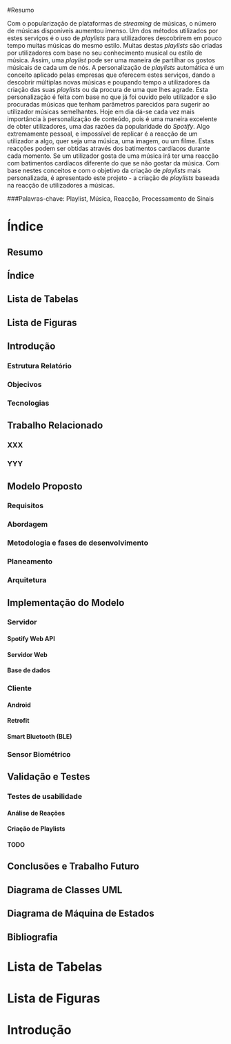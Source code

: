 #Resumo

Com o popularização de plataformas de _streaming_ de músicas, o número de músicas disponíveis aumentou imenso. Um dos métodos utilizados por estes serviços é o uso de _playlists_ para utilizadores descobrirem em pouco tempo muitas músicas do mesmo estilo.
Muitas destas _playlists_ são criadas por utilizadores com base no seu conhecimento musical ou estilo de música. Assim, uma _playlist_ pode ser uma maneira de partilhar os gostos músicais de cada um de nós.
A personalização de _playlists_ automática é um conceito aplicado pelas empresas que oferecem estes serviços, dando a descobrir múltiplas novas músicas e poupando tempo a utilizadores da criação das suas _playlists_ ou da procura de uma que lhes agrade.
Esta personalização é feita com base no que já foi ouvido pelo utilizador e são procuradas músicas que tenham parâmetros parecidos para sugerir ao utilizador músicas semelhantes.
Hoje em dia dá-se cada vez mais importância à personalização de conteúdo, pois é uma maneira excelente de obter utilizadores, uma das razões da popularidade do _Spotify_. Algo extremamente pessoal, e impossível de replicar é a reacção de um utilizador a algo, quer seja uma música, uma imagem, ou um filme. Estas reacções podem ser obtidas através dos batimentos cardíacos durante cada momento. Se um utilizador gosta de uma música irá ter uma reacção com batimentos cardíacos diferente do que se não gostar da música. 
Com base nestes conceitos e com o objetivo da criação de _playlists_ mais personalizada, é apresentado este projeto - a criação de _playlists_ baseada na reacção de utilizadores a músicas.

###Palavras-chave: Playlist, Música, Reacção, Processamento de Sinais

# Índice
## Resumo
## Índice
## Lista de Tabelas
## Lista de Figuras
## Introdução
### Estrutura Relatório
### Objecivos
### Tecnologias
## Trabalho Relacionado
### XXX
### YYY
## Modelo Proposto
### Requisitos
### Abordagem
### Metodologia e fases de desenvolvimento
### Planeamento
### Arquitetura
## Implementação do Modelo
### Servidor
#### Spotify Web API
#### Servidor Web
#### Base de dados
### Cliente
#### Android
#### Retrofit
#### Smart Bluetooth (BLE)
### Sensor Biométrico
## Validação e Testes
### Testes de usabilidade
#### Análise de Reações
#### Criação de Playlists
#### TODO
## Conclusões e Trabalho Futuro
## Diagrama de Classes UML
## Diagrama de Máquina de Estados
## Bibliografia

# Lista de Tabelas
# Lista de Figuras

# Introdução
